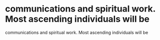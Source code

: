 # communications and spiritual work. Most ascending individuals will be

communications and spiritual work. Most ascending individuals will be